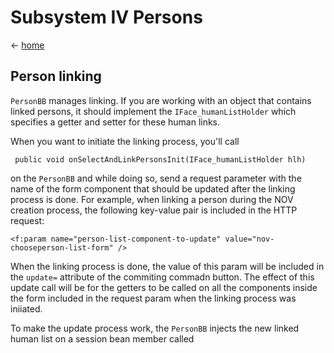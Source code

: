 # Subsystem IV Persons

&lt;- [home](index.md)

## Person linking
`PersonBB` manages linking. If you are working with an object that contains linked persons, it should implement the `IFace_humanListHolder` which specifies a getter and setter for these human links. 

When you want to initiate the linking process, you'll call 
```
 public void onSelectAndLinkPersonsInit(IFace_humanListHolder hlh)
 ```
 on the `PersonBB` and while doing so, send a request parameter with the name of the form component that should be updated after the linking process is done. For example, when linking a person during the NOV creation process, the following key-value pair is included in the HTTP request:

 ```
 <f:param name="person-list-component-to-update" value="nov-chooseperson-list-form" />
 ```
 When the linking process is done, the value of this param will be included in the `update=` attribute of the commiting commadn button. The effect of this update call will be for the getters to be called on all the components inside the form included in the request param when the linking process was iniiated.

 To make the update process work, the `PersonBB` injects the new linked human list on a session bean member called 



